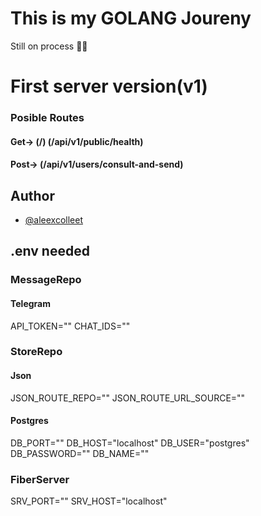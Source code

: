 

# This is my GOLANG Joureny 
Still on process 👷🏼


# First server version(v1)
### Posible Routes
#### Get-> (/) (/api/v1/public/health)
#### Post-> (/api/v1/users/consult-and-send)


## Author
- [@aleexcolleet](https://www.github.com/aleexcolleet)

## .env needed
### MessageRepo
#### Telegram
API_TOKEN=""
CHAT_IDS=""

### StoreRepo
#### Json
JSON_ROUTE_REPO=""
JSON_ROUTE_URL_SOURCE=""

#### Postgres
DB_PORT=""
DB_HOST="localhost"
DB_USER="postgres"
DB_PASSWORD=""
DB_NAME=""

### FiberServer
SRV_PORT=""
SRV_HOST="localhost"